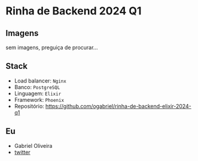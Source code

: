 # Rinha de Backend 2024 Q1

## Imagens

sem imagens, preguiça de procurar...

## Stack

- Load balancer: `Nginx`
- Banco: `PostgreSQL`
- Linguagem: `Elixir`
- Framework: `Phoenix`
- Repositório: https://github.com/ogabriel/rinha-de-backend-elixir-2024-q1

## Eu

- Gabriel Oliveira
- [twitter](https://twitter.com/pro_gabs)
